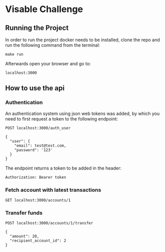 # Visable Challenge

## Running the Project

In order to run the project docker needs to be installed, clone the repo and run the following command from the terminal:

`make run`

Afterwards open your browser and go to:

`localhost:3000`

## How to use the api

### Authentication

An authentication system using json web tokens was added, by which you need to first
request a token to the following endpoint:

`POST localhost:3000/auth_user`

```
{
  "user": {
    "email": test@test.com,
    "password": '123'
  }
}
```

The endpoint returns a token to be added in the header:

`Authorization: Bearer token`

### Fetch account with latest transactions

`GET localhost:3000/accounts/1`

### Transfer funds

`POST localhost:3000/accounts/1/transfer`

```
{
  "amount": 20,
  "recipient_account_id": 2
}
```
